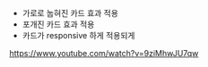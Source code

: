 - 가로로 눕혀진 카드 효과 적용
- 포개진 카드 효과 적용
- 카드가 responsive 하게 적용되게

https://www.youtube.com/watch?v=9ziMhwJU7qw
